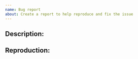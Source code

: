 ```yaml
---
name: Bug report
about: Create a report to help reproduce and fix the issue
---
```

<!-- Write **BELOW** The Headers and **ABOVE** The comments else it may not be viewable -->
## Description:
<!-- Give a summary of the issue and the situation in which it appeared. -->

## Reproduction:

<!-- Explain your issue in detail, including the steps to reproduce it. Issues without proper reproduction steps or explanation are open to being ignored/closed by maintainers.-->

<!-- **For Admins:** Oddities induced by var-edits and other admin tools are not necessarily bugs. Verify that your issues occur under regular circumstances before reporting them. -->
